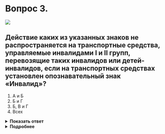 # Вопрос 3.

![](https://s.drom.ru/i24227/pdd/tickets/2016/1542609112.jpg)

## Действие каких из указанных знаков не распространяется на транспортные средства, управляемые инвалидами I и II групп, перевозящие таких инвалидов или детей-инвалидов, если на транспортных средствах установлен опознавательный знак «Инвалид»?

1. А и Б
2. Б и Г
3. Б, В и Г
4. Всех

<details>
<summary><b>Показать ответ</b></summary>
Правильный ответ: 2
</details>
<details>
<summary><b>Подробнее</b></summary>
Из указанных знаков, действие не распространяются на транспортные средства, управляемые инвалидами I и II групп, перевозящие таких инвалидов или детей-инвалидов, если на ТС установлен опознавательный знак «Инвалид»: знак «Б» – 3.2 «Движение запрещено» и знак «Г» - 3.28 «Стоянка запрещена».
(«Дорожные знаки»)
</details>
